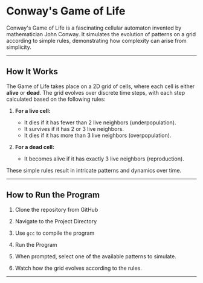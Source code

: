 # Conway's Game of Life

Conway's Game of Life is a fascinating cellular automaton invented by mathematician John Conway. It simulates the evolution of patterns on a grid according to simple rules, demonstrating how complexity can arise from simplicity.

---

## **How It Works**

The Game of Life takes place on a 2D grid of cells, where each cell is either **alive** or **dead**. The grid evolves over discrete time steps, with each step calculated based on the following rules:

1. **For a live cell:**

   - It dies if it has fewer than 2 live neighbors (underpopulation).
   - It survives if it has 2 or 3 live neighbors.
   - It dies if it has more than 3 live neighbors (overpopulation).

2. **For a dead cell:**

   - It becomes alive if it has exactly 3 live neighbors (reproduction).

These simple rules result in intricate patterns and dynamics over time.

---

## **How to Run the Program**

1. Clone the repository from GitHub

2. Navigate to the Project Directory

3. Use `gcc` to compile the program

4. Run the Program

5. When prompted, select one of the available patterns to simulate.

6. Watch how the grid evolves according to the rules.

---


